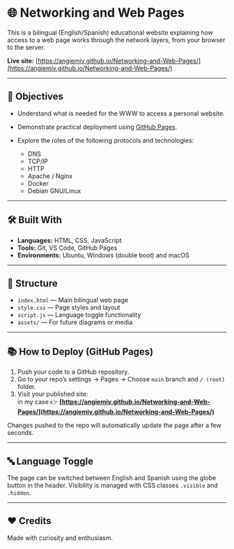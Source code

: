 # 🌐 Networking and Web Pages

This is a bilingual (English/Spanish) educational website explaining how access to a web page works through the network layers, from your browser to the server.

**Live site:** [https://angiemiv.github.io/Networking-and-Web-Pages/](https://angiemiv.github.io/Networking-and-Web-Pages/)

---

## 🚀 Objectives

- Understand what is needed for the WWW to access a personal website.
- Demonstrate practical deployment using [GitHub Pages](https://pages.github.com/).
- Explore the roles of the following protocols and technologies:

  - DNS
  - TCP/IP
  - HTTP
  - Apache / Nginx
  - Docker
  - Debian GNU/Linux

---

## 🛠️ Built With

- **Languages:** HTML, CSS, JavaScript
- **Tools:** Git, VS Code, GitHub Pages
- **Environments:** Ubuntu, Windows (double boot) and macOS

---

## 🧭 Structure

- `index.html` — Main bilingual web page
- `style.css` — Page styles and layout
- `script.js` — Language toggle functionality
- `assets/` — For future diagrams or media

---

## 📚 How to Deploy (GitHub Pages)

1. Push your code to a GitHub repository.
2. Go to your repo’s settings → Pages → Choose `main` branch and `/ (root)` folder.
3. Visit your published site:  
   in my case 👉 **[https://angiemiv.github.io/Networking-and-Web-Pages/](https://angiemiv.github.io/Networking-and-Web-Pages/)**

Changes pushed to the repo will automatically update the page after a few seconds.

---

## 🔤 Language Toggle

The page can be switched between English and Spanish using the globe button in the header. Visibility is managed with CSS classes `.visible` and `.hidden`.

---

## ❤️ Credits

Made with curiosity and enthusiasm.
